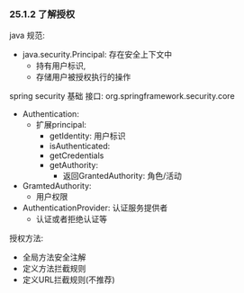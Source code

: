 ### 25.1.2 了解授权

java 规范:
* java.security.Principal: 存在安全上下文中
    * 持有用户标识,
    * 存储用户被授权执行的操作

spring security 基础
接口: org.springframework.security.core
* Authentication: 
    * 扩展principal:
        * getIdentity: 用户标识
        * isAuthenticated: 
        * getCredentials
        * getAuthority:
            * 返回GrantedAuthority: 角色/活动
* GramtedAuthority:
    * 用户权限
* AuthenticationProvider: 认证服务提供者
    * 认证或者拒绝认证等

授权方法:
* 全局方法安全注解
* 定义方法拦截规则
* 定义URL拦截规则(不推荐)


